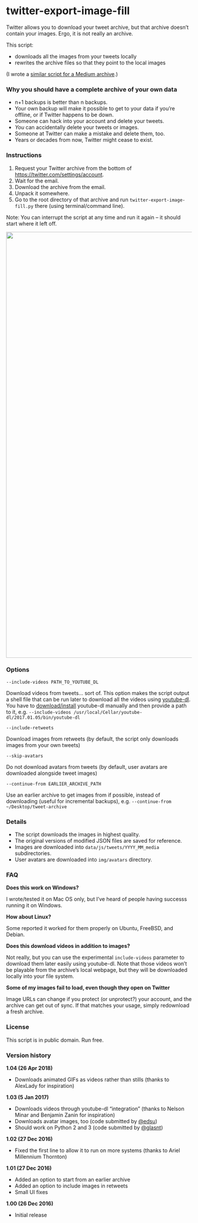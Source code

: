 # twitter-export-image-fill

Twitter allows you to download your tweet archive, but that archive doesn’t contain your images. Ergo, it is not really an archive.

This script:
- downloads all the images from your tweets locally
- rewrites the archive files so that they point to the local images

(I wrote a [similar script for a Medium archive](https://github.com/mwichary/medium-export-image-fill).)


### Why you should have a complete archive of your own data

- n+1 backups is better than n backups.
- Your own backup will make it possible to get to your data if you’re offline, or if Twitter happens to be down.
- Someone can hack into your account and delete your tweets.
- *You* can accidentally delete your tweets or images.
- Someone at Twitter can make a mistake and delete them, too.
- Years or decades from now, Twitter might cease to exist.


### Instructions

1. Request your Twitter archive from the bottom of https://twitter.com/settings/account.
2. Wait for the email.
3. Download the archive from the email.
4. Unpack it somewhere.
5. Go to the root directory of that archive and run `twitter-export-image-fill.py` there (using terminal/command line).

Note: You can interrupt the script at any time and run it again – it should start where it left off.

<img width="1154" src="https://cloud.githubusercontent.com/assets/2061609/21486338/edb3daf4-cb67-11e6-88ca-928b1b017b10.png">


### Options

`--include-videos PATH_TO_YOUTUBE_DL`

Download videos from tweets… sort of. This option makes the script output a shell file that
can be run later to download all the videos using
<a href='https://rg3.github.io/youtube-dl/'>youtube-dl</a>. You have to
<a href='https://rg3.github.io/youtube-dl/download.html'>download/install</a>
youtube-dl manually and then provide a path to it, e.g.
`--include-videos /usr/local/Cellar/youtube-dl/2017.01.05/bin/youtube-dl`

`--include-retweets`

Download images from retweets (by default, the script only downloads images from your own tweets)

`--skip-avatars`

Do not download avatars from tweets (by default, user avatars are downloaded alongside tweet images)

`--continue-from EARLIER_ARCHIVE_PATH`

Use an earlier archive to get images from if possible, instead of downloading (useful for incremental backups), e.g. `--continue-from ~/Desktop/tweet-archive`


### Details

- The script downloads the images in highest quality.
- The original versions of modified JSON files are saved for reference.
- Images are downloaded into `data/js/tweets/YYYY_MM_media` subdirectories.
- User avatars are downloaded into `img/avatars` directory.


### FAQ

**Does this work on Windows?**

I wrote/tested it on Mac OS only, but I’ve heard of people having successs running it on Windows.

**How about Linux?**

Some reported it worked for them properly on Ubuntu, FreeBSD, and Debian.

**Does this download videos in addition to images?**

Not really, but you can use the experimental `include-videos` parameter to download them
later easily using youtube-dl. Note that those videos won’t be playable from the archive’s
local webpage, but they will be downloaded locally into your file system.

**Some of my images fail to load, even though they open on Twitter**

Image URLs can change if you protect (or unprotect?) your account, and the archive can get out of sync. If that matches your usage, simply redownload a fresh archive.


### License

This script is in public domain. Run free.


### Version history

**1.04 (26 Apr 2018)**
- Downloads animated GIFs as videos rather than stills (thanks to AlexLady for inspiration)

**1.03 (5 Jan 2017)**
- Downloads videos through youtube-dl “integration” (thanks to Nelson Minar and Benjamin Zanin for inspiration)
- Downloads avatar images, too (code submitted by <a href='https://github.com/edsu'>@edsu</a>)
- Should work on Python 2 and 3 (code submitted by <a href='https://github.com/glasnt'>@glasnt</a>)

**1.02 (27 Dec 2016)**
- Fixed the first line to allow it to run on more systems (thanks to Ariel Millennium Thornton)

**1.01 (27 Dec 2016)**
- Added an option to start from an earlier archive
- Added an option to include images in retweets
- Small UI fixes

**1.00 (26 Dec 2016)**
- Initial release
